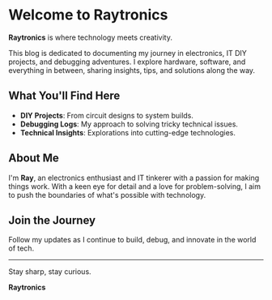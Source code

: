 # Welcome to Raytronics  

**Raytronics** is where technology meets creativity.  

This blog is dedicated to documenting my journey in electronics, IT DIY projects, and debugging adventures. I explore hardware, software, and everything in between, sharing insights, tips, and solutions along the way.  

## What You'll Find Here  
- **DIY Projects**: From circuit designs to system builds.  
- **Debugging Logs**: My approach to solving tricky technical issues.  
- **Technical Insights**: Explorations into cutting-edge technologies.  

## About Me  
I'm **Ray**, an electronics enthusiast and IT tinkerer with a passion for making things work. With a keen eye for detail and a love for problem-solving, I aim to push the boundaries of what's possible with technology.  

## Join the Journey  
Follow my updates as I continue to build, debug, and innovate in the world of tech.  

---
Stay sharp, stay curious.  

**Raytronics**  
